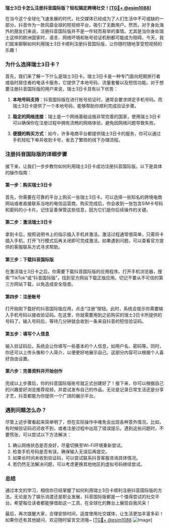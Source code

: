 **瑞士3日卡怎么注册抖音国际版？轻松搞定跨境社交！[[TG💪+ @esim1088](https://t.me/s/esim1088)]**

在当今这个全球化飞速发展的时代，社交媒体已经成为了人们生活中不可或缺的一部分。抖音作为一款风靡全球的短视频平台，吸引了无数用户。然而，对于身处海外的朋友们来说，注册抖音国际版并不是一件轻而易举的事情。尤其是当你身处瑞士这样的欧洲国家时，语言、网络环境和账号验证机制都可能成为阻碍。今天，我们就来聊聊如何利用瑞士3日卡顺利注册抖音国际版，让你随时随地享受短视频的乐趣！

### 为什么选择瑞士3日卡？

首先，我们来了解一下什么是瑞士3日卡。瑞士3日卡是一种专门面向短期旅行者或临时居住者的电话卡服务，它提供了本地号码、流量套餐以及短信功能。对于想要注册抖音国际版的用户来说，瑞士3日卡具有以下优势：

1. **本地号码支持**：抖音国际版在进行账号验证时，通常会要求绑定手机号码。而瑞士3日卡提供了一个本地号码，能够帮助你顺利完成验证步骤。
   
2. **稳定的网络连接**：瑞士是一个网络基础设施非常完善的国家，使用瑞士3日卡可以确保你在注册过程中拥有流畅的网络体验，避免因网络问题导致失败。

3. **便捷的购买方式**：如今，许多电商平台都提供瑞士3日卡的服务，你可以通过手机轻松下单并收到卡号，省去了繁琐的线下办理流程。

### 注册抖音国际版的详细步骤

接下来，让我们一步步教你如何利用瑞士3日卡成功注册抖音国际版。以下是具体的操作指南：

#### 第一步：购买瑞士3日卡
首先，你需要在可靠的平台上购买一张瑞士3日卡。可以选择一些知名的跨境电商网站或者直接联系当地的电信运营商。购买完成后，你会收到一张包含SIM卡号码和密码的小卡片。记住妥善保管这些信息，因为它们是你后续操作的关键。

#### 第二步：激活瑞士3日卡
拿到卡后，按照说明书上的指示插入手机并激活。激活过程通常很简单，只需将卡插入手机，打开飞行模式后再关闭即可完成激活。如果遇到问题，可以查看官方提供的客服联系方式寻求帮助。

#### 第三步：下载抖音国际版
在激活瑞士3日卡之后，你需要下载抖音国际版的应用程序。打开手机浏览器，搜索“TikTok”或“抖音国际版”，找到官方网站下载正版应用。切记不要从不可信的第三方网站下载，以免造成安全隐患。

#### 第四步：注册账号
打开刚刚下载好的抖音国际版应用，点击“注册”按钮。此时，系统会提示你需要输入手机号码以接收验证码。在这里，你就需要用到之前购买的瑞士3日卡所提供的号码了。输入号码后，等待几分钟就会收到一条来自抖音的短信验证码。

#### 第五步：填写个人信息
输入验证码后，系统会让你填写一些基本的个人信息，如用户名、密码等。同时，你还可以上传头像和个人简介，以便更好地展示自己。这部分内容可以根据个人喜好自由设置。

#### 第六步：完善资料并开始创作
完成以上步骤后，你的抖音国际版账号就正式创建好了！接下来，你可以根据自己的兴趣爱好浏览推荐视频，并尝试发布自己的作品。无论是记录日常生活还是分享才艺，抖音都能为你提供一个广阔的展示平台。

### 遇到问题怎么办？

尽管上述步骤看起来简单明了，但在实际操作中难免会出现各种意外情况。比如，有时候验证码迟迟收不到，或者注册过程中出现了错误提示。遇到这些问题时，不要慌张，可以尝试以下方法解决：

1. 确认网络状态是否良好，尽量切换至Wi-Fi环境重新尝试。
2. 检查手机号码是否有误，确保输入无误后再提交。
3. 如果长时间未收到验证码，可以尝试联系抖音客服咨询具体情况。
4. 若仍然无法解决问题，可以考虑更换其他地区的虚拟号码继续尝试。

### 总结

通过本文的学习，相信你已经掌握了如何利用瑞士3日卡顺利注册抖音国际版的方法。无论是为了娱乐消遣还是职业发展，抖音国际版都是一个值得尝试的社交平台。希望每位读者都能够借助这一工具，在全球化的舞台上展现自我风采！

最后，再次提醒大家，合理安排时间，适度使用社交媒体，让生活更加丰富多彩！如果你还有其他疑问，欢迎随时留言交流哦~ [[TG💪+ @esim1088](https://t.me/s/esim1088) ![Image](https://i.postimg.cc/4NQfJmqS/Snipaste-2025-05-13-00-14-12.png)]
